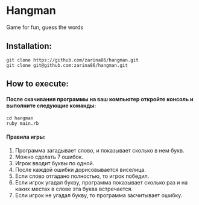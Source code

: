 # Hangman
Game for fun, guess the words
## Installation:
    git clone https://github.com/zarina86/hangman.git
    git clone git@github.com:zarina86/hangman.git
## How to execute:
#### После скачивания программы на ваш компьютер откройте консоль и выполните следующие команды:
    cd hangman
    ruby main.rb
#### Правила игры:
1. Программа загадывает слово, и показывает сколько в нем букв.
2. Можно сделать 7 ошибок.
3. Игрок вводит буквы по одной.
4. После каждой ошибки дорисовывается виселица.
5. Если слово отгадано полностью, то игрок победил.
6. Если игрок угадал букву, программа показывает сколько раз и на каких местах в 
слове эта буква встречается.
5. Если игрок не угадал букву, то программа засчитывает ошибку.
   
